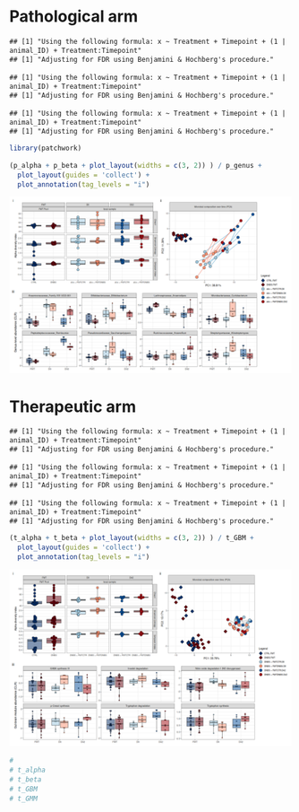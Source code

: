 # Pathological arm

    ## [1] "Using the following formula: x ~ Treatment + Timepoint + (1 | animal_ID) + Treatment:Timepoint"
    ## [1] "Adjusting for FDR using Benjamini & Hochberg's procedure."

    ## [1] "Using the following formula: x ~ Treatment + Timepoint + (1 | animal_ID) + Treatment:Timepoint"
    ## [1] "Adjusting for FDR using Benjamini & Hochberg's procedure."

    ## [1] "Using the following formula: x ~ Treatment + Timepoint + (1 | animal_ID) + Treatment:Timepoint"
    ## [1] "Adjusting for FDR using Benjamini & Hochberg's procedure."

``` r
library(patchwork)
```

``` r
(p_alpha + p_beta + plot_layout(widths = c(3, 2)) ) / p_genus + 
  plot_layout(guides = 'collect') + 
  plot_annotation(tag_levels = "i")
```

![](README_files/figure-gfm/plot_path-1.png)<!-- -->

# Therapeutic arm

    ## [1] "Using the following formula: x ~ Treatment + Timepoint + (1 | animal_ID) + Treatment:Timepoint"
    ## [1] "Adjusting for FDR using Benjamini & Hochberg's procedure."

    ## [1] "Using the following formula: x ~ Treatment + Timepoint + (1 | animal_ID) + Treatment:Timepoint"
    ## [1] "Adjusting for FDR using Benjamini & Hochberg's procedure."

    ## [1] "Using the following formula: x ~ Treatment + Timepoint + (1 | animal_ID) + Treatment:Timepoint"
    ## [1] "Adjusting for FDR using Benjamini & Hochberg's procedure."

``` r
(t_alpha + t_beta + plot_layout(widths = c(3, 2)) ) / t_GBM + 
  plot_layout(guides = 'collect') + 
  plot_annotation(tag_levels = "i")
```

![](README_files/figure-gfm/plot_ther-1.png)<!-- -->

``` r
# 
# t_alpha
# t_beta
# t_GBM
# t_GMM
```
